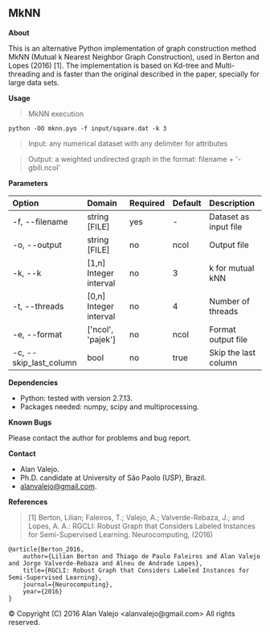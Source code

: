 ## MkNN

**About**

This is an alternative Python implementation of graph construction method MkNN (Mutual k Nearest Neighbor Graph Construction), used in Berton and Lopes (2016) [1]. The implementation is based on Kd-tree and Multi-threading and is faster than the original described in the paper, specially for large data sets.

**Usage**

> MkNN execution

    python -OO mknn.pyo -f input/square.dat -k 3

> Input: any numerical dataset with any delimiter for attributes

> Output: a weighted undirected graph in the format: filename + '-gbili.ncol'


**Parameters**

| Option					| Domain					| Required	| Default	| Description															|
|:------------------------- |:------------------------- | --------- | --------- |:--------------------------------------------------------------------- |
| -f, --filename			| string [FILE]				| yes		| -			| Dataset as input file													|
| -o, --output				| string [FILE]				| no		| ncol		| Output file															|
| -k, --k					| [1,n] Integer interval	| no		| 3			| k for mutual kNN														|
| -t, --threads				| [0,n] Integer interval	| no		| 4			| Number of  threads													|
| -e, --format				| ['ncol', 'pajek']			| no		| ncol		| Format output file													|
| -c, --skip_last_column	| bool						| no		| true		| Skip the last column													|

**Dependencies**

* Python: tested with version 2.7.13.
* Packages needed: numpy, scipy and multiprocessing.

**Known Bugs**

Please contact the author for problems and bug report.

**Contact**

* Alan Valejo.
* Ph.D. candidate at University of São Paolo (USP), Brazil.
* alanvalejo@gmail.com.

**References**

> [1] Berton, Lilian; Faleiros, T.; Valejo, A.; Valverde-Rebaza, J.; and Lopes, A. A.: RGCLI: Robust Graph that Considers Labeled Instances for Semi-Supervised Learning. Neurocomputing, (2016)

~~~~~{.bib}
@article{Berton_2016,
    author={Lilian Berton and Thiago de Paulo Faleiros and Alan Valejo and Jorge Valverde-Rebaza and Alneu de Andrade Lopes},
    title={RGCLI: Robust Graph that Considers Labeled Instances for Semi-Supervised Learning},
    journal={Neurocomputing},
    year={2016}
}
~~~~~

<div class="footer"> &copy; Copyright (C) 2016 Alan Valejo &lt;alanvalejo@gmail.com&gt; All rights reserved.</div>
